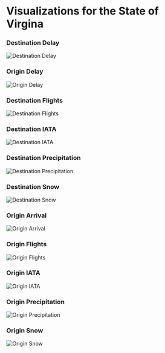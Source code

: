 # Visualizations for the State of Virgina

### Destination Delay
![Destination Delay](https://github.com/EvaGostiuk/MAT4376-project-4-team-3/blob/master/Visualizations/Virginia/dest.png?raw=true)
&nbsp;

### Origin Delay
![Origin Delay](https://github.com/EvaGostiuk/MAT4376-project-4-team-3/blob/master/Visualizations/Virginia/origin.png?raw=true)
&nbsp;


### Destination Flights
![Destination Flights](https://github.com/EvaGostiuk/MAT4376-project-4-team-3/blob/master/Visualizations/Virginia/dest_flights.png?raw=true)
&nbsp;

### Destination IATA
![Destination IATA](https://github.com/EvaGostiuk/MAT4376-project-4-team-3/blob/master/Visualizations/Virginia/dest_IATA.png?raw=true)
&nbsp;

### Destination Precipitation
![Destination Precipitation](https://github.com/EvaGostiuk/MAT4376-project-4-team-3/blob/master/Visualizations/Virginia/dest_PRCP.png?raw=true)
&nbsp;

### Destination Snow
![Destination Snow](https://github.com/EvaGostiuk/MAT4376-project-4-team-3/blob/master/Visualizations/Virginia/dest_SNOW.png?raw=true)
&nbsp;

### Origin Arrival
![Origin Arrival](https://github.com/EvaGostiuk/MAT4376-project-4-team-3/blob/master/Visualizations/Virginia/origin_arrival.png?raw=true)
&nbsp;

### Origin Flights
![Origin Flights](https://github.com/EvaGostiuk/MAT4376-project-4-team-3/blob/master/Visualizations/Virginia/origin_flights.png?raw=true)
&nbsp;

### Origin IATA
![Origin IATA](https://github.com/EvaGostiuk/MAT4376-project-4-team-3/blob/master/Visualizations/Virginia/origin_IATA.png?raw=true)
&nbsp;

### Origin Precipitation
![Origin Precipitation](https://github.com/EvaGostiuk/MAT4376-project-4-team-3/blob/master/Visualizations/Virginia/origin_PRCP.png?raw=true)
&nbsp;

### Origin Snow
![Origin Snow](https://github.com/EvaGostiuk/MAT4376-project-4-team-3/blob/master/Visualizations/Virginia/origin_SNOW.png?raw=true)
&nbsp;